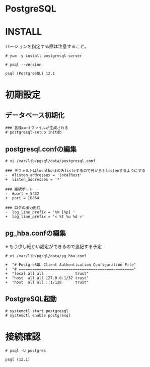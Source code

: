 # PostgreSQL
# INSTALL
バージョンを指定する際は注意すること。
```
# yum -y install postgresql-server
```
```
# psql --version
```
```
psql (PostgreSQL) 12.1
```
# 初期設定
## データベース初期化
```
### 各種confファイルが生成される
# postgresql-setup initdb
```
## postgresql.confの編集
```
# vi /var/lib/pgsql/data/postgresql.conf
```
```
### デフォルトはlocalhostのみlisteするので外からもlistenするようにする
-  #listen_addresses = 'localhost'
+  listen_addresses = '*'
```
```
### 接続ポート
-  #port = 5432
+  port = 10864
```
```
### ログの出力形式
-  log_line_prefix = '%m [%p] '
+  log_line_prefix = '< %t %u %d >'
```
## pg_hba.confの編集
※ もう少し細かい設定ができるので追記する予定
```
# vi /var/lib/pgsql/data/pg_hba.conf
```
```
+  "# PostgreSQL Client Authentication Configuration File"
+  "# ==================================================="
+  "local all all              trust"
+  "host  all all 127.0.0.1/32 trust"
+  "host  all all ::1/128      trust"
```
## PostgreSQL起動
```
# systemctl start postgresql
# systemctl enable postgresql
```
# 接続確認
```
# psql -U postgres
```
```
psql (12.1)
```

